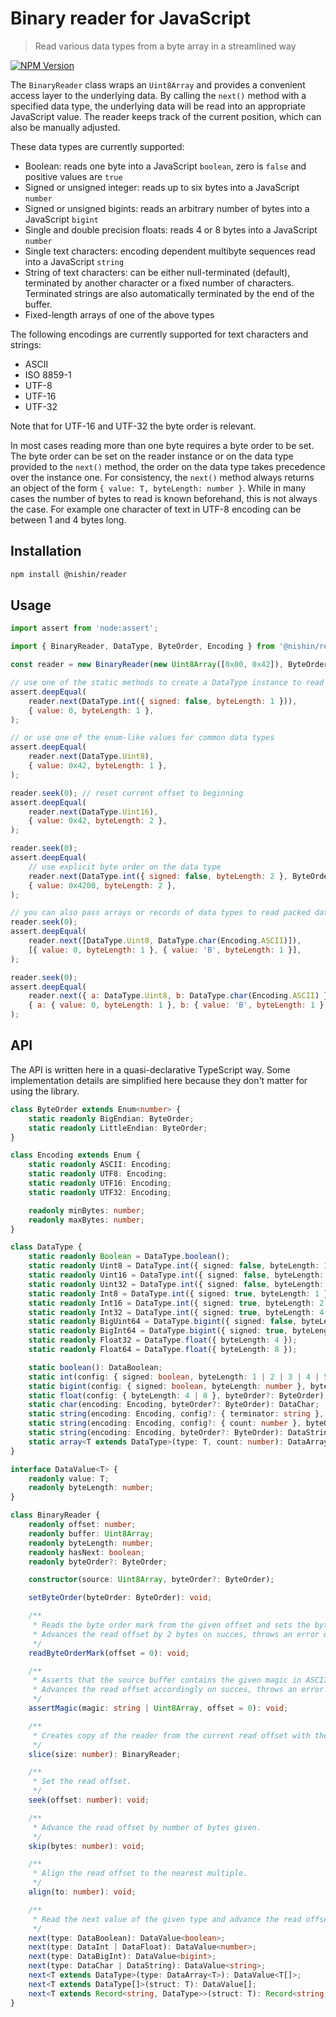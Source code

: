 # Binary reader for JavaScript

> Read various data types from a byte array in a streamlined way

[![NPM Version][npm-image]][npm-url]

The `BinaryReader` class wraps an `Uint8Array` and provides a convenient access layer to the underlying data. By calling the `next()` method with a specified data type, the underlying data will be read into an appropriate JavaScript value. The reader keeps track of the current position, which can also be manually adjusted.

These data types are currently supported:

- Boolean: reads one byte into a JavaScript `boolean`, zero is `false` and positive values are `true`
- Signed or unsigned integer: reads up to six bytes into a JavaScript `number`
- Signed or unsigned bigints: reads an arbitrary number of bytes into a JavaScript `bigint`
- Single and double precision floats: reads 4 or 8 bytes into a JavaScript `number`
- Single text characters: encoding dependent multibyte sequences read into a JavaScript `string`
- String of text characters: can be either null-terminated (default), terminated by another character or a fixed number of characters. Terminated strings are also automatically terminated by the end of the buffer.
- Fixed-length arrays of one of the above types

The following encodings are currently supported for text characters and strings:

- ASCII
- ISO 8859-1
- UTF-8
- UTF-16
- UTF-32

Note that for UTF-16 and UTF-32 the byte order is relevant.

In most cases reading more than one byte requires a byte order to be set. The byte order can be set on the reader instance or on the data type provided to the `next()` method, the order on the data type takes precedence over the instance one. For consistency, the `next()` method always returns an object of the form `{ value: T, byteLength: number }`. While in many cases the number of bytes to read is known beforehand, this is not always the case. For example one character of text in UTF-8 encoding can be between 1 and 4 bytes long.

## Installation

```sh
npm install @nishin/reader
```

## Usage

```js
import assert from 'node:assert';

import { BinaryReader, DataType, ByteOrder, Encoding } from '@nishin/reader';

const reader = new BinaryReader(new Uint8Array([0x00, 0x42]), ByteOrder.BigEndian);

// use one of the static methods to create a DataType instance to read
assert.deepEqual(
	reader.next(DataType.int({ signed: false, byteLength: 1 })),
	{ value: 0, byteLength: 1 },
);

// or use one of the enum-like values for common data types
assert.deepEqual(
	reader.next(DataType.Uint8),
	{ value: 0x42, byteLength: 1 },
);

reader.seek(0); // reset current offset to beginning
assert.deepEqual(
	reader.next(DataType.Uint16),
	{ value: 0x42, byteLength: 2 },
);

reader.seek(0);
assert.deepEqual(
	// use explicit byte order on the data type
	reader.next(DataType.int({ signed: false, byteLength: 2 }, ByteOrder.LittleEndian)),
	{ value: 0x4200, byteLength: 2 },
);

// you can also pass arrays or records of data types to read packed data like a struct
reader.seek(0);
assert.deepEqual(
	reader.next([DataType.Uint8, DataType.char(Encoding.ASCII)]),
	[{ value: 0, byteLength: 1 }, { value: 'B', byteLength: 1 }],
);

reader.seek(0);
assert.deepEqual(
	reader.next({ a: DataType.Uint8, b: DataType.char(Encoding.ASCII) }),
	{ a: { value: 0, byteLength: 1 }, b: { value: 'B', byteLength: 1 } },
);
```

## API
The API is written here in a quasi-declarative TypeScript way. Some implementation details are simplified here because they don't matter for using the library.

```ts
class ByteOrder extends Enum<number> {
	static readonly BigEndian: ByteOrder;
	static readonly LittleEndian: ByteOrder;
}

class Encoding extends Enum {
	static readonly ASCII: Encoding;
	static readonly UTF8: Encoding;
	static readonly UTF16: Encoding;
	static readonly UTF32: Encoding;

	readonly minBytes: number;
	readonly maxBytes: number;
}

class DataType {
	static readonly Boolean = DataType.boolean();
	static readonly Uint8 = DataType.int({ signed: false, byteLength: 1 });
	static readonly Uint16 = DataType.int({ signed: false, byteLength: 2 });
	static readonly Uint32 = DataType.int({ signed: false, byteLength: 4 });
	static readonly Int8 = DataType.int({ signed: true, byteLength: 1 });
	static readonly Int16 = DataType.int({ signed: true, byteLength: 2 });
	static readonly Int32 = DataType.int({ signed: true, byteLength: 4 });
	static readonly BigUint64 = DataType.bigint({ signed: false, byteLength: 8 });
	static readonly BigInt64 = DataType.bigint({ signed: true, byteLength: 8 });
	static readonly Float32 = DataType.float({ byteLength: 4 });
	static readonly Float64 = DataType.float({ byteLength: 8 });

	static boolean(): DataBoolean;
	static int(config: { signed: boolean, byteLength: 1 | 2 | 3 | 4 | 5 | 6 }, byteOrder?: ByteOrder): DataInt;
	static bigint(config: { signed: boolean, byteLength: number }, byteOrder?: ByteOrder): DataBigInt;
	static float(config: { byteLength: 4 | 8 }, byteOrder?: ByteOrder): DataFloat;
	static char(encoding: Encoding, byteOrder?: ByteOrder): DataChar;
	static string(encoding: Encoding, config?: { terminator: string }, byteOrder?: ByteOrder): DataString;
	static string(encoding: Encoding, config?: { count: number }, byteOrder?: ByteOrder): DataString;
	static string(encoding: Encoding, byteOrder?: ByteOrder): DataString; // null terminated string
	static array<T extends DataType>(type: T, count: number): DataArray<T>;
}

interface DataValue<T> {
	readonly value: T;
	readonly byteLength: number;
}

class BinaryReader {
	readonly offset: number;
	readonly buffer: Uint8Array;
	readonly byteLength: number;
	readonly hasNext: boolean;
	readonly byteOrder?: ByteOrder;

	constructor(source: Uint8Array, byteOrder?: ByteOrder);

	setByteOrder(byteOrder: ByteOrder): void;

	/**
	 * Reads the byte order mark from the given offset and sets the byte order on the reader instance.
	 * Advances the read offset by 2 bytes on succes, throws an error otherwise.
	 */
	readByteOrderMark(offset = 0): void;

	/**
	 * Asserts that the source buffer contains the given magic in ASCII encoding or raw bytes at the given offset.
	 * Advances the read offset accordingly on succes, throws an error otherwise.
	 */ 
	assertMagic(magic: string | Uint8Array, offset = 0): void;

	/**
	 * Creates copy of the reader from the current read offset with the given size.
	 */
	slice(size: number): BinaryReader;

	/**
	 * Set the read offset.
	 */
	seek(offset: number): void;

	/**
	 * Advance the read offset by number of bytes given.
	 */
	skip(bytes: number): void;

	/**
	 * Align the read offset to the nearest multiple.
	 */
	align(to: number): void;

	/**
	 * Read the next value of the given type and advance the read offset by number of bytes processed. 
	 */
	next(type: DataBoolean): DataValue<boolean>;
	next(type: DataInt | DataFloat): DataValue<number>;
	next(type: DataBigInt): DataValue<bigint>;
	next(type: DataChar | DataString): DataValue<string>;
	next<T extends DataType>(type: DataArray<T>): DataValue<T[]>;
	next<T extends DataType[]>(struct: T): DataValue[];
	next<T extends Record<string, DataType>>(struct: T): Record<string, DataValue>;
}
```

[npm-image]: https://img.shields.io/npm/v/@nishin/reader.svg
[npm-url]: https://npmjs.org/package/@nishin/reader
